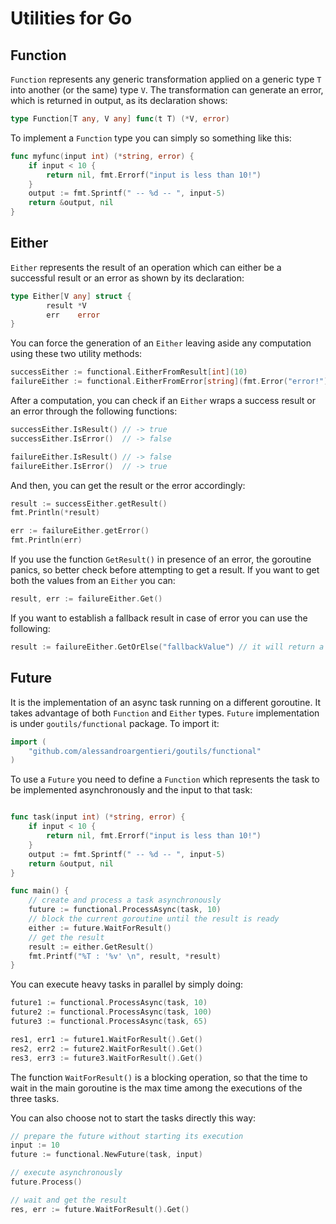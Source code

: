 # Utilities for Go

## Function

`Function` represents any generic transformation applied on a generic type `T` into another (or the same) type `V`.
The transformation can generate an error, which is returned in output, as its declaration shows:

```go
type Function[T any, V any] func(t T) (*V, error)
```

To implement a `Function` type you can simply so something like this:

```go
func myfunc(input int) (*string, error) {
    if input < 10 {
        return nil, fmt.Errorf("input is less than 10!")
    } 
    output := fmt.Sprintf(" -- %d -- ", input-5)
    return &output, nil
}
```

## Either

`Either` represents the result of an operation which can either be a successful result or an error as shown by its declaration:

```go
type Either[V any] struct {
        result *V
        err    error
}
```

You can force the generation of an `Either` leaving aside any computation using these two utility methods:

```go
successEither := functional.EitherFromResult[int](10)
failureEither := functional.EitherFromError[string](fmt.Error("error!"))
```

After a computation, you can check if an `Either` wraps a success result or an error through the following functions:

```go
successEither.IsResult() // -> true
successEither.IsError()  // -> false

failureEither.IsResult() // -> false
failureEither.IsError()  // -> true
```

And then, you can get the result or the error accordingly:

```go
result := successEither.getResult()
fmt.Println(*result)

err := failureEither.getError()
fmt.Println(err)
```

If you use the function `GetResult()` in presence of an error, the goroutine panics, so better check before attempting to get a result.
If you want to get both the values from an `Either` you can:

```go
result, err := failureEither.Get()
```

If you want to establish a fallback result in case of error you can use the following:

```go
result := failureEither.GetOrElse("fallbackValue") // it will return a pointer to "fallbackValue"
```

## Future

It is the implementation of an async task running on a different goroutine. 
It takes advantage of both `Function` and `Either` types.
`Future` implementation is under `goutils/functional` package. To import it:

```go
import (
    "github.com/alessandroargentieri/goutils/functional"
)
```

To use a `Future` you need to define a `Function` which represents the task to be implemented asynchronously and the input to that task:

```go

func task(input int) (*string, error) {
    if input < 10 {
        return nil, fmt.Errorf("input is less than 10!")
    } 
    output := fmt.Sprintf(" -- %d -- ", input-5)
    return &output, nil
}

func main() {
    // create and process a task asynchronously
    future := functional.ProcessAsync(task, 10)
    // block the current goroutine until the result is ready
    either := future.WaitForResult()
    // get the result
    result := either.GetResult()
    fmt.Printf("%T : '%v' \n", result, *result)
}
```

You can execute heavy tasks in parallel by simply doing:

```go
future1 := functional.ProcessAsync(task, 10)
future2 := functional.ProcessAsync(task, 100)
future3 := functional.ProcessAsync(task, 65)

res1, err1 := future1.WaitForResult().Get()
res2, err2 := future2.WaitForResult().Get()
res3, err3 := future3.WaitForResult().Get()
```

The function `WaitForResult()` is a blocking operation, so that the time to wait in the main goroutine is the max time among the executions of the three tasks.

You can also choose not to start the tasks directly this way:

```go
// prepare the future without starting its execution
input := 10
future := functional.NewFuture(task, input)

// execute asynchronously
future.Process()

// wait and get the result
res, err := future.WaitForResult().Get()
```
